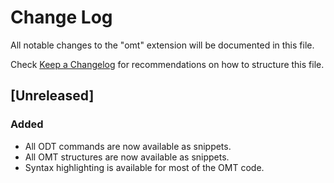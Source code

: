 # Change Log
All notable changes to the "omt" extension will be documented in this file.

Check [Keep a Changelog](http://keepachangelog.com/) for recommendations on how to structure this file.

## [Unreleased]
### Added
- All ODT commands are now available as snippets.
- All OMT structures are now available as snippets.
- Syntax highlighting is available for most of the OMT code.